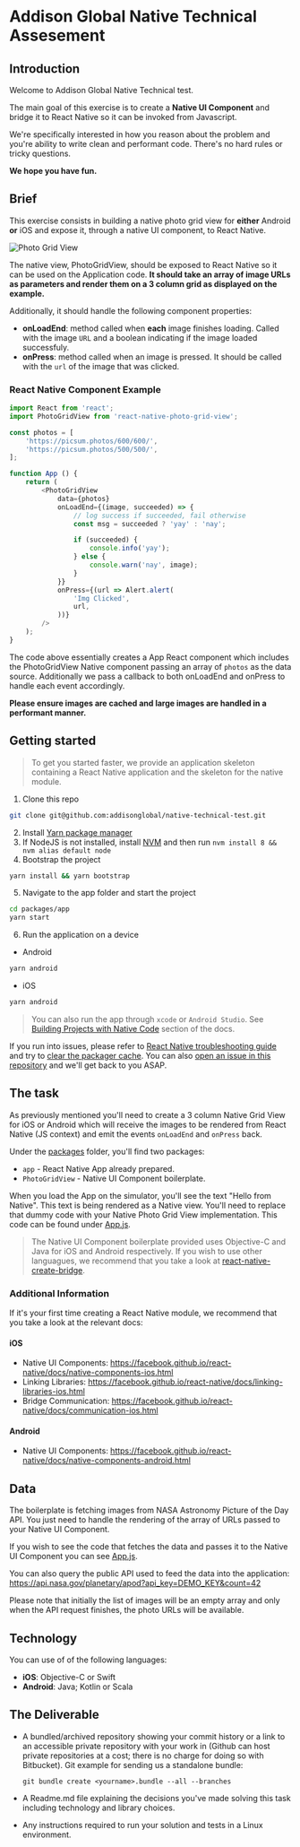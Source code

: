# Addison Global Native Technical Assesement

## Introduction

Welcome to Addison Global Native Technical test.

The main goal of this exercise is to create a **Native UI Component** and bridge it to React Native so it can be invoked from Javascript.

We're specifically interested in how you reason about the problem and you're ability to write clean and performant code. There's no hard rules or tricky questions.

**We hope you have fun.**

## Brief

This exercise consists in building a native photo grid view for **either** Android **or** iOS and expose it, through a native UI component, to React Native.

![Photo Grid View](img/gridview.png "Photo Grid View")

The native view, PhotoGridView, should be exposed to React Native so it can be used on the Application code. **It should take an array of image URLs as parameters and render them on a 3 column grid as displayed on the example.**

Additionally, it should handle the following component properties:

* **onLoadEnd**: method called when **each** image finishes loading. Called with the image `URL` and a boolean indicating if the image loaded successfuly.
* **onPress**: method called when an image is pressed. It should be called with the `url` of the image that was clicked.

### React Native Component Example

```js
import React from 'react';
import PhotoGridView from 'react-native-photo-grid-view';

const photos = [
    'https://picsum.photos/600/600/',
    'https://picsum.photos/500/500/',
];

function App () {
    return (
        <PhotoGridView
            data={photos}
            onLoadEnd={(image, succeeded) => {
                // log success if succeeded, fail otherwise
                const msg = succeeded ? 'yay' : 'nay';

                if (succeeded) {
                    console.info('yay');
                } else {
                    console.warn('nay', image);
                }
            }}
            onPress={(url => Alert.alert(
                'Img Clicked',
                url,
            ))}
        />
    );
}
```

The code above essentially creates a App React component which includes the PhotoGridView Native component passing an array of `photos` as the data source. Additionally we pass a callback to both onLoadEnd and onPress to handle each event accordingly.

**Please ensure images are cached and large images are handled in a performant manner.**

## Getting started

> To get you started faster, we provide an application skeleton containing a React Native application and the skeleton for the native module.

1. Clone this repo

```bash
git clone git@github.com:addisonglobal/native-technical-test.git
```

2. Install [Yarn package manager](https://yarnpkg.com/en/docs/install)
3. If NodeJS is not installed, install [NVM](https://github.com/creationix/nvm) and then run `nvm install 8 && nvm alias default node`
4. Bootstrap the project

```bash
yarn install && yarn bootstrap
```

5. Navigate to the app folder and start the project

```bash
cd packages/app
yarn start
```

6. Run the application on a device

* Android

```bash
yarn android
```

* iOS

```bash
yarn android
```

> You can also run the app through `xcode` or `Android Studio`. See [Building Projects with Native Code]((https://facebook.github.io/react-native/docs/getting-started.html)) section of the docs.

If you run into issues, please refer to [React Native troubleshooting guide](https://facebook.github.io/react-native/docs/troubleshooting.html#content) and try to [clear the packager cache](https://gist.github.com/EQuimper/a14c19461b7018dabca2dd6c3f123671). You can also [open an issue in this repository](https://github.com/addisonglobal/native-technical-test/issues/new) and we'll get back to you ASAP.

## The task

As previously mentioned you'll need to create a 3 column Native Grid View for iOS or Android which will receive the images to be rendered from React Native (JS context) and emit the events `onLoadEnd` and `onPress` back.

Under the [packages](./packages) folder, you'll find two packages:

* `app` - React Native App already prepared.
* `PhotoGridView` - Native UI Component boilerplate.

When you load the App on the simulator, you'll see the text "Hello from Native". This text is being rendered as a Native view. You'll need to replace that dummy code with your Native Photo Grid View implementation. This code can be found under [App.js](./packages/app/App.js).

> The Native UI Component boilerplate provided uses Objective-C and Java for iOS and Android respectively. If you wish to use other languagues, we recommend that you take a look at [react-native-create-bridge](https://github.com/peggyrayzis/react-native-create-bridge).

### Additional Information

If it's your first time creating a React Native module, we recommend that you take a look at the relevant docs:

#### iOS

* Native UI Components: https://facebook.github.io/react-native/docs/native-components-ios.html
* Linking Libraries: https://facebook.github.io/react-native/docs/linking-libraries-ios.html
* Bridge Communication: https://facebook.github.io/react-native/docs/communication-ios.html

#### Android

* Native UI Components: https://facebook.github.io/react-native/docs/native-components-android.html

## Data

The boilerplate is fetching images from NASA Astronomy Picture of the Day API. You just need to handle the rendering of the array of URLs passed to your Native UI Component.

If you wish to see the code that fetches the data and passes it to the Native UI Component you can see [App.js](./packages/app/App.js).

You can also query the public API used to feed the data into the application:
https://api.nasa.gov/planetary/apod?api_key=DEMO_KEY&count=42

Please note that initially the list of images will be an empty array and only when the API request finishes, the photo URLs will be available.

## Technology

You can use of of the following languages:

* **iOS**: Objective-C or Swift
* **Android**: Java; Kotlin or Scala

## The Deliverable

* A bundled/archived repository showing your commit history or a link to an accessible private repository with your work in (Github can host private repositories at a cost; there is no charge for doing so with Bitbucket). Git example for sending us a standalone bundle:

      git bundle create <yourname>.bundle --all --branches

* A Readme.md file explaining the decisions you've made solving this task including technology and library choices.
* Any instructions required to run your solution and tests in a Linux environment.

